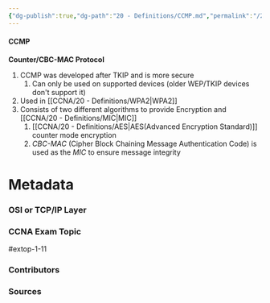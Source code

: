 ```yaml
---
{"dg-publish":true,"dg-path":"20 - Definitions/CCMP.md","permalink":"/20-definitions/ccmp/","tags":["defs_ccna"]}
---
```


#### CCMP
**Counter/CBC-MAC Protocol**
1. CCMP was developed after TKIP and is more secure
	1. Can only be used on supported devices (older WEP/TKIP devices don't support it)
2. Used in [[CCNA/20 - Definitions/WPA2\|WPA2]]
3. Consists of two different algorithms to provide Encryption and [[CCNA/20 - Definitions/MIC\|MIC]]
	1. [[CCNA/20 - Definitions/AES\|AES(Advanced Encryption Standard)]] counter mode encryption
	2. *CBC-MAC* (Cipher Block Chaining Message Authentication Code) is used as the *MIC* to ensure message integrity







# Metadata
### OSI or TCP/IP Layer

### CCNA Exam Topic
#extop-1-11 
### Contributors

### Sources


